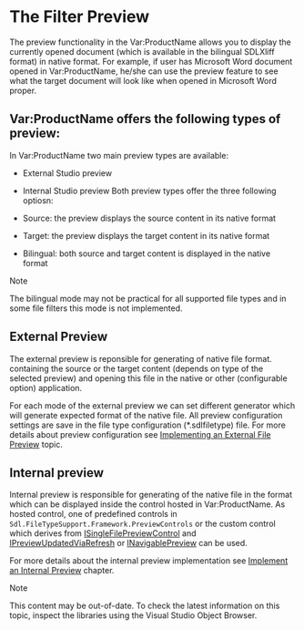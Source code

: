 The Filter Preview
==

The preview functionality in the Var:ProductName allows you to display the currently opened document (which is available in the bilingual SDLXliff format) in native format. For example, if user has Microsoft Word document opened in Var:ProductName, he/she can use the preview feature to see what the target document will look like when opened in Microsoft Word proper.

**Var:ProductName offers the following types of preview:**
--
In Var:ProductName two main preview types are available:

* External Studio preview
* Internal Studio preview
Both preview types offer the three following optiosn:

* Source: the preview displays the source content in its native format
* Target: the preview displays the target content in its native format
* Bilingual: both source and target content is displayed in the native format

>[!NOTE]
>
>The bilingual mode may not be practical for all supported file types and in some file filters this mode is not implemented.

External Preview
--

The external preview is reponsible for generating of native file format. containing the source or the target content (depends on type of the selected preview) and opening this file in the native or other (configurable option) application.

For each mode of the external preview we can set different generator which will generate expected format of the native file. All preview configuration settings are save in the file type configuration (*.sdlfiletype) file. For more details about preview configuration see [Implementing an External File Preview](implementing_an_external_file_preview.md) topic.

Internal preview
-- 
Internal preview is responsible for generating of the native file in the format which can be displayed inside the control hosted in Var:ProductName. As hosted control, one of predefined controls in ```Sdl.FileTypeSupport.Framework.PreviewControls``` or the custom control which derives from [ISingleFilePreviewControl](../../api/filetypesupport/Sdl.FileTypeSupport.Framework.IntegrationApi.ISingleFilePreviewControl.yml) and [IPreviewUpdatedViaRefresh](../../api/filetypesupport/Sdl.FileTypeSupport.Framework.IntegrationApi.IPreviewUpdatedViaRefresh.yml) or [INavigablePreview](../../api/filetypesupport/Sdl.FileTypeSupport.Framework.IntegrationApi.INavigablePreview.yml) can be used.

For more details about the internal preview implementation see [Implement an Internal Preview](internal_preview_introduction.md) chapter.

>[!NOTE]
>
> This content may be out-of-date. To check the latest information on this topic, inspect the libraries using the Visual Studio Object Browser.
